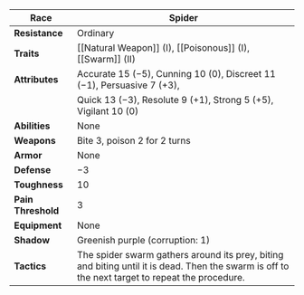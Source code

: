 
| **Race**           | Spider                                                            |
| ------------------ | ------------------------------------------------------------------ |
| **Resistance**     | Ordinary                                                           |
| **Traits**         | [[Natural Weapon]] (I), [[Poisonous]] (I), [[Swarm]] (II)         |
| **Attributes**     | Accurate 15 (−5), Cunning 10 (0), Discreet 11 (−1), Persuasive 7 (+3), |
|                    | Quick 13 (−3), Resolute 9 (+1), Strong 5 (+5), Vigilant 10 (0)      |
| **Abilities**      | None                                                               |
| **Weapons**        | Bite 3, poison 2 for 2 turns                                       |
| **Armor**          | None                                                               |
| **Defense**        | −3                                                                 |
| **Toughness**      | 10                                                                 |
| **Pain Threshold** | 3                                                                  |
| **Equipment**      | None                                                               |
| **Shadow**         | Greenish purple (corruption: 1)                                    |
| **Tactics**        | The spider swarm gathers around its prey, biting and biting until it is dead. Then the swarm is off to the next target to repeat the procedure. |


